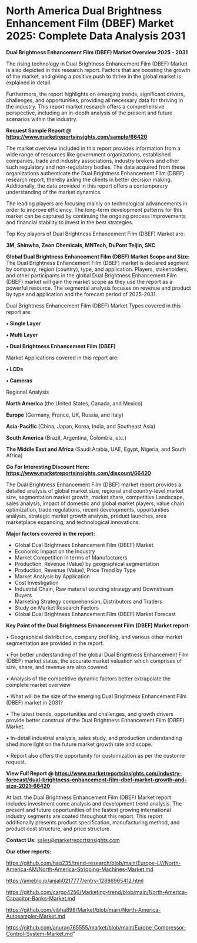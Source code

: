 # North America Dual Brightness Enhancement Film (DBEF) Market 2025: Complete Data Analysis 2031

<Strong> Dual Brightness Enhancement Film (DBEF) Market Overview 2025 - 2031</strong>

The rising technology in Dual Brightness Enhancement Film (DBEF) Market is also depicted in this research report. Factors that are boosting the growth of the market, and giving a positive push to thrive in the global market is explained in detail.

Furthermore, the report highlights on emerging trends, significant drivers, challenges, and opportunities, providing all necessary data for thriving in the industry. This report market research offers a comprehensive perspective, including an in-depth analysis of the present and future scenarios within the industry.

<strong>Request Sample Report @ <a href=https://www.marketreportsinsights.com/sample/66420>https://www.marketreportsinsights.com/sample/66420</a></strong>

The market overview included in this report provides information from a wide range of resources like government organizations, established companies, trade and industry associations, industry brokers and other such regulatory and non-regulatory bodies. The data acquired from these organizations authenticate the Dual Brightness Enhancement Film (DBEF) research report, thereby aiding the clients in better decision making. Additionally, the data provided in this report offers a contemporary understanding of the market dynamics.

The leading players are focusing mainly on technological advancements in order to improve efficiency. The long-term development patterns for this market can be captured by continuing the ongoing process improvements and financial stability to invest in the best strategies.

Top Key players of Dual Brightness Enhancement Film (DBEF) Market are:

<strong>3M, Shinwha, Zeon Chemicals, MNTech, DuPont Teijin, SKC</strong>

<strong><b>Global Dual Brightness Enhancement Film (DBEF) Market Scope and Size:</b></strong>
The Dual Brightness Enhancement Film (DBEF) market is declared segment by company, region (country), type, and application. Players, stakeholders, and other participants in the global Dual Brightness Enhancement Film (DBEF) market will gain the market scope as they use the report as a powerful resource. The segmental analysis focuses on revenue and product by type and application and the forecast period of 2025-2031.

Dual Brightness Enhancement Film (DBEF) Market Types covered in this report are:

<strong>• Single Layer

• Multi Layer

• Dual Brightness Enhancement Film (DBEF)</strong>

Market Applications covered in this report are:

<strong>• LCDs

• Cameras</strong> 

Regional Analysis

<strong>North America</strong> (the United States, Canada, and Mexico)

<strong>Europe</strong> (Germany, France, UK, Russia, and Italy)

<strong>Asia-Pacific</strong> (China, Japan, Korea, India, and Southeast Asia)

<strong>South America</strong> (Brazil, Argentina, Colombia, etc.)

<strong>The Middle East and Africa</strong> (Saudi Arabia, UAE, Egypt, Nigeria, and South Africa)

<strong>Go For Interesting Discount Here: <a href=https://www.marketreportsinsights.com/discount/66420>https://www.marketreportsinsights.com/discount/66420</a></strong>

The Dual Brightness Enhancement Film (DBEF) market report provides a detailed analysis of global market size, regional and country-level market size, segmentation market growth, market share, competitive Landscape, sales analysis, impact of domestic and global market players, value chain optimization, trade regulations, recent developments, opportunities analysis, strategic market growth analysis, product launches, area marketplace expanding, and technological innovations.

<strong><b>Major factors covered in the report:</b></strong>
<ul>
  <li>Global Dual Brightness Enhancement Film (DBEF) Market </li>
  <li>Economic Impact on the Industry</li>
  <li>Market Competition in terms of Manufacturers</li>
  <li>Production, Revenue (Value) by geographical segmentation</li>
  <li>Production, Revenue (Value), Price Trend by Type</li>
  <li>Market Analysis by Application</li>
  <li>Cost Investigation</li>
  <li>Industrial Chain, Raw material sourcing strategy and Downstream Buyers</li>
  <li>Marketing Strategy comprehension, Distributors and Traders</li>
  <li>Study on Market Research Factors</li>
  <li>Global Dual Brightness Enhancement Film (DBEF) Market Forecast</li>
</ul>

<strong><b>Key Point of the Dual Brightness Enhancement Film (DBEF) Market report:</b></strong>

• Geographical distribution, company profiling, and various other market segmentation are provided in the report.

• For better understanding of the global Dual Brightness Enhancement Film (DBEF) market status, the accurate market valuation which comprises of size, share, and revenue are also covered.

• Analysis of the competitive dynamic factors better extrapolate the complete market overview

• What will be the size of the emerging Dual Brightness Enhancement Film (DBEF) market in 2031?

• The latest trends, opportunities and challenges, and growth drivers provide better construal of the Dual Brightness Enhancement Film (DBEF) Market.

• In-detail industrial analysis, sales study, and production understanding shed more light on the future market growth rate and scope.

• Report also offers the opportunity for customization as per the customer request.

<strong><b>View Full Report @ <a href=https://www.marketreportsinsights.com/industry-forecast/dual-brightness-enhancement-film-dbef-market-growth-and-size-2021-66420>https://www.marketreportsinsights.com/industry-forecast/dual-brightness-enhancement-film-dbef-market-growth-and-size-2021-66420</a></b></strong>


At last, the Dual Brightness Enhancement Film (DBEF) Market report includes investment come analysis and development trend analysis. The present and future opportunities of the fastest growing international industry segments are coated throughout this report. This report additionally presents product specification, manufacturing method, and product cost structure, and price structure.

<strong>Contact Us:</strong>
sales@marketreportsinsights.com

<strong>Our other reports:</strong>

<a href=https://github.com/haq235/trend-research/blob/main/Europe-LV/North-America-AM/North-America-Stripping-Machines-Market.md>https://github.com/haq235/trend-research/blob/main/Europe-LV/North-America-AM/North-America-Stripping-Machines-Market.md</a>

<a href=https://ameblo.jp/anjali0217777/entry-12886965412.html>https://ameblo.jp/anjali0217777/entry-12886965412.html</a>

<a href=https://github.com/cargo4256/Marketing-trend/blob/main/North-America-Capacitor-Banks-Market.md>https://github.com/cargo4256/Marketing-trend/blob/main/North-America-Capacitor-Banks-Market.md</a>

<a href=https://github.com/vibha898/Market/blob/main/North-America-Autosampler-Market.md>https://github.com/vibha898/Market/blob/main/North-America-Autosampler-Market.md</a>

<a href=https://github.com/anurag765555/market/blob/main/Europe-Compressor-Control-System-Market.md>https://github.com/anurag765555/market/blob/main/Europe-Compressor-Control-System-Market.md</a>"
